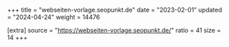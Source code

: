 +++
title = "webseiten-vorlage.seopunkt.de"
date = "2023-02-01"
updated = "2024-04-24"
weight = 14476

[extra]
source = "https://webseiten-vorlage.seopunkt.de/"
ratio = 41
size = 14
+++
